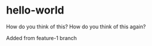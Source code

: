 # hello-world
How do you think of this?
How do you think of this again?

Added from feature-1 branch

